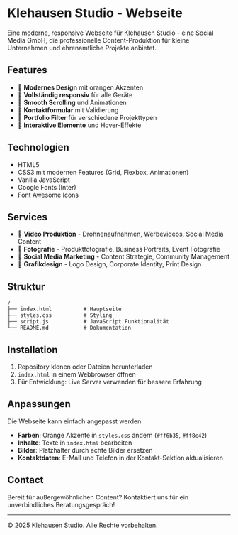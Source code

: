 # Klehausen Studio - Webseite

Eine moderne, responsive Webseite für Klehausen Studio - eine Social Media GmbH, die professionelle Content-Produktion für kleine Unternehmen und ehrenamtliche Projekte anbietet.

## Features

- 🎨 **Modernes Design** mit orangen Akzenten
- 📱 **Vollständig responsiv** für alle Geräte
- 🚀 **Smooth Scrolling** und Animationen
- 📧 **Kontaktformular** mit Validierung
- 🎯 **Portfolio Filter** für verschiedene Projekttypen
- 🌟 **Interaktive Elemente** und Hover-Effekte

## Technologien

- HTML5
- CSS3 mit modernen Features (Grid, Flexbox, Animationen)
- Vanilla JavaScript
- Google Fonts (Inter)
- Font Awesome Icons

## Services

- 🎥 **Video Produktion** - Drohnenaufnahmen, Werbevideos, Social Media Content
- 📸 **Fotografie** - Produktfotografie, Business Portraits, Event Fotografie
- 📱 **Social Media Marketing** - Content Strategie, Community Management
- 🎨 **Grafikdesign** - Logo Design, Corporate Identity, Print Design

## Struktur

```
/
├── index.html          # Hauptseite
├── styles.css          # Styling
├── script.js           # JavaScript Funktionalität
└── README.md           # Dokumentation
```

## Installation

1. Repository klonen oder Dateien herunterladen
2. `index.html` in einem Webbrowser öffnen
3. Für Entwicklung: Live Server verwenden für bessere Erfahrung

## Anpassungen

Die Webseite kann einfach angepasst werden:

- **Farben**: Orange Akzente in `styles.css` ändern (`#ff6b35`, `#ff8c42`)
- **Inhalte**: Texte in `index.html` bearbeiten
- **Bilder**: Platzhalter durch echte Bilder ersetzen
- **Kontaktdaten**: E-Mail und Telefon in der Kontakt-Sektion aktualisieren

## Contact

Bereit für außergewöhnlichen Content? Kontaktiert uns für ein unverbindliches Beratungsgespräch!

---

© 2025 Klehausen Studio. Alle Rechte vorbehalten.
